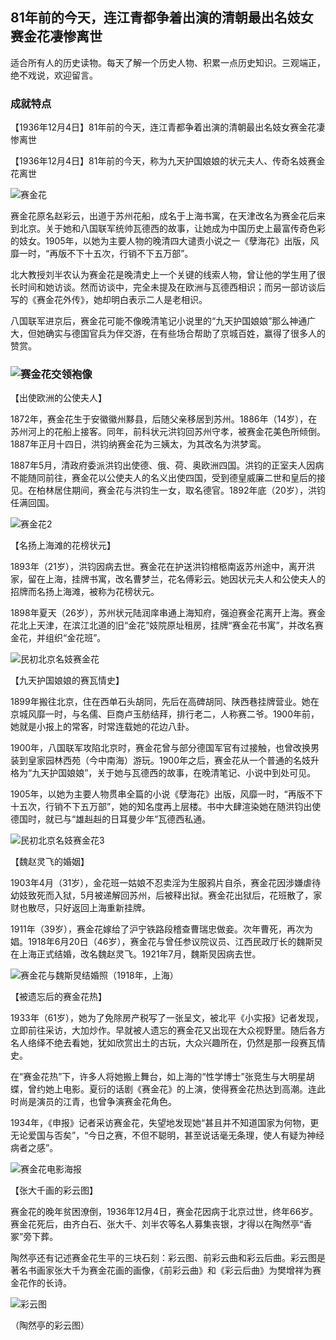## 81年前的今天，连江青都争着出演的清朝最出名妓女赛金花凄惨离世

适合所有人的历史读物。每天了解一个历史人物、积累一点历史知识。三观端正，绝不戏说，欢迎留言。  

### 成就特点

【1936年12月4日】81年前的今天，连江青都争着出演的清朝最出名妓女赛金花凄惨离世

【1936年12月4日】81年前的今天，称为九天护国娘娘的状元夫人、传奇名妓赛金花离世



![赛金花](赛金花.jpg)

赛金花原名赵彩云，出道于苏州花船，成名于上海书寓，在天津改名为赛金花后来到北京。关于她和八国联军统帅瓦德西的故事，让她成为中国历史上最富传奇色彩的妓女。1905年，以她为主要人物的晚清四大谴责小说之一《孽海花》出版，风靡一时，“再版不下十五次，行销不下五万部”。

北大教授刘半农认为赛金花是晚清史上一个关键的线索人物，曾让他的学生用了很长时间和她访谈。然而访谈中，完全未提及在欧洲与瓦德西相识；而另一部访谈后写的《赛金花外传》，她却明白表示二人是老相识。

八国联军进京后，赛金花可能不像晚清笔记小说里的“九天护国娘娘”那么神通广大，但她确实与德国官兵为伴交游，在有些场合帮助了京城百姓，赢得了很多人的赞赏。

### ![赛金花交领袍像](赛金花交领袍像.jpg)

【出使欧洲的公使夫人】

1872年，赛金花生于安徽徽州黟县，后随父亲移居到苏州。1886年（14岁），在苏州河上的花船上接客。同年，前科状元洪钧回苏州守孝，被赛金花美色所倾倒。1887年正月十四日，洪钧纳赛金花为三姨太，为其改名为洪梦鸾。

1887年5月，清政府委派洪钧出使德、俄、荷、奥欧洲四国。洪钧的正室夫人因病不能随同前往，赛金花以公使夫人的名义出使四国，受到德皇威廉二世和皇后的接见。在柏林居住期间，赛金花与洪钧生一女，取名德官。1892年底（20岁），洪钧任满回国。

![赛金花2](赛金花2.jpg)

【名扬上海滩的花榜状元】

1893年（21岁），洪钧因病去世。赛金花在护送洪钧棺柩南返苏州途中，离开洪家，留在上海，挂牌书寓，改名曹梦兰，花名傅彩云。她因状元夫人和公使夫人的招牌而名扬上海滩，被称为花榜状元。

1898年夏天（26岁），苏州状元陆润庠串通上海知府，强迫赛金花离开上海。赛金花北上天津，在滨江北道的旧“金花”妓院原址租房，挂牌“赛金花书寓”，并改名赛金花，并组织“金花班”。

![民初北京名妓赛金花](民初北京名妓赛金花.jpg)

【九天护国娘娘的赛瓦情史】

1899年搬往北京，住在西单石头胡同，先后在高碑胡同、陕西巷挂牌营业。她在京城风靡一时，与名儒、巨商卢玉舫结拜，排行老二，人称赛二爷。1900年前，她就是小报上的常客，时常连载她的花边八卦。

1900年，八国联军攻陷北京时，赛金花曾与部分德国军官有过接触，也曾改换男装到皇家园林西苑（今中南海）游玩。1900年之后，赛金花从一个普通的名妓升格为“九天护国娘娘”，关于她与瓦德西的故事，在晚清笔记、小说中到处可见。

1905年，以她为主要人物贯串全篇的小说《孽海花》出版，风靡一时，“再版不下十五次，行销不下五万部”，她的知名度再上层楼。书中大肆渲染她在随洪钧出使德国时，就已与“雄赳赳的日耳曼少年”瓦德西私通。

![民初北京名妓赛金花3](民初北京名妓赛金花3.jpg)

【魏赵灵飞的婚姻】

1903年4月（31岁），金花班一姑娘不忍卖淫为生服鸦片自杀，赛金花因涉嫌虐待幼妓致死而入狱，5月被递解回苏州，后被释出狱。赛金花出狱后，花班散了，家财也散尽，只好返回上海重新挂牌。

1911年（39岁），赛金花嫁给了沪宁铁路段稽查曹瑞忠做妾。次年曹死，再次为娼。1918年6月20日（46岁），赛金花与曾任参议院议员、江西民政厅长的魏斯炅在上海正式结婚，改名魏赵灵飞。1921年7月，魏斯炅因病去世。

![赛金花与魏斯炅结婚照（1918年，上海）](赛金花与魏斯炅结婚照（1918年，上海）.jpg)

【被遗忘后的赛金花热】

1933年（61岁），她为了免除房产税写了一张呈文，被北平《小实报》记者发现，立即前往采访，大加炒作。早就被人遗忘的赛金花又出现在大众视野里。随后各方名人络绎不绝去看她，犹如欣赏出土的古玩，大众兴趣所在，仍然是那一段赛瓦情史。

在“赛金花热”下，许多人将她搬上舞台，如上海的“性学博士”张竞生与大明星胡蝶，曾约她上电影。夏衍的话剧《赛金花》的上演，使得赛金花热达到高潮。连此时尚是演员的江青，也曾争演赛金花角色。

1934年，《申报》记者采访赛金花，失望地发现她“甚且并不知道国家为何物，更无论爱国与否矣”，“今日之赛，不但不聪明，甚至说话毫无条理，使人有疑为神经病者之感”。

![赛金花电影海报](赛金花电影海报.jpg)

【张大千画的彩云图】

赛金花的晚年贫困潦倒，1936年12月4日，赛金花因病于北京过世，终年66岁。赛金花死后，由齐白石、张大千、刘半农等名人募集丧银，才得以在陶然亭“香冢”旁下葬。

陶然亭还有记述赛金花生平的三块石刻：彩云图、前彩云曲和彩云后曲。彩云图是著名书画家张大千为赛金花画的画像，《前彩云曲》和《彩云后曲》为樊增祥为赛金花作的长诗。

![彩云图](彩云图.JPG)

（陶然亭的彩云图）

